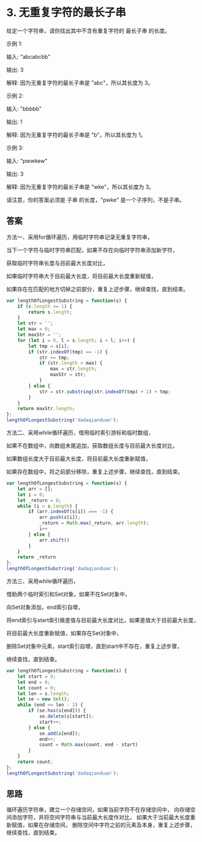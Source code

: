 # 3. 无重复字符的最长子串

给定一个字符串，请你找出其中不含有重复字符的 最长子串 的长度。

示例 1:

输入: "abcabcbb"

输出: 3 

解释: 因为无重复字符的最长子串是 "abc"，所以其长度为 3。

示例 2:

输入: "bbbbb"

输出: 1

解释: 因为无重复字符的最长子串是 "b"，所以其长度为 1。

示例 3:

输入: "pwwkew"

输出: 3

解释: 因为无重复字符的最长子串是 "wke"，所以其长度为 3。

请注意，你的答案必须是 子串 的长度，"pwke" 是一个子序列，不是子串。

## 答案

方法一、采用for循环遍历，用临时字符串记录无重复字符串，

当下一个字符与临时字符串匹配，如果不存在向临时字符串添加新字符，

获取临时字符串长度与目前最大长度对比，

如果临时字符串大于目前最大长度，将目前最大长度重新赋值，

如果存在在匹配的地方切掉之前部分，重复上述步骤，继续查找，直到结束。
```js
var lengthOfLongestSubstring = function(s) {
    if (s.length <= 1) {
        return s.length;
    }
    let str = '';
    let max = 0;
    let maxStr = '';
    for (let i = 0, l = s.length; i < l; i++) {
        let tmp = s[i];
        if (str.indexOf(tmp) == -1) {
            str += tmp;
            if (str.length > max) {
                max = str.length;
                maxStr = str;
            }
        } else {
            str = str.substring(str.indexOf(tmp) + 1) + tmp;
        }
    }
    return maxStr.length;
};
lengthOfLongestSubstring('dadaqianduan');
```

方法二、采用while循环遍历，借用临时索引游标和临时数组，

如果不在数组中，向数组末尾追加，获取数组长度与目前最大长度对比，

如果数组长度大于目前最大长度，将目前最大长度重新赋值，

如果存在数组中，将之前部分移除，重复上述步骤，继续查找，直到结束。
```js
var lengthOfLongestSubstring = function(s) {
    let arr = [];
    let i = 0;
    let _return = 0;
    while (i < s.length) {
        if (arr.indexOf(s[i]) === -1) {
            arr.push(s[i]);
            _return = Math.max(_return, arr.length);
            i++
        } else {
            arr.shift()
        }
    }
    return _return
};
lengthOfLongestSubstring('dadaqianduan');
```


方法三、采用while循环遍历，

借助两个临时索引和Set对象，如果不在Set对象中，

向Set对象添加，end索引自增，

将end索引与start索引做差值与目前最大长度对比，如果差值大于目前最大长度，

将目前最大长度重新赋值，如果存在Set对象中，

删除Set对象中元素，start索引自增，直到start中不存在，重复上述步骤，

继续查找，直到结束。

```js
var lengthOfLongestSubstring = function(s) {
    let start = 0;
    let end = 0;
    let count = 0;
    let len = s.length;
    let se = new Set();
    while (end <= len - 1) {
        if (se.has(s[end])) {
            se.delete(s[start]);
            start++;
        } else {
            se.add(s[end]);
            end++;
            count = Math.max(count, end - start)
        }
    }
    return count;
};
lengthOfLongestSubstring('dadaqianduan');
```

## 思路


循环遍历字符串，建立一个存储空间，如果当前字符不在存储空间中，
向存储空间添加字符，并将空间字符串与当前最大长度作对比，
如果大于当前最大长度重新赋值，如果在存储空间，
删除空间中字符之前的元素及本身，重复上述步骤，继续查找，直到结束。